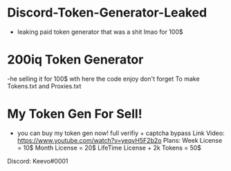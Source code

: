 # Discord-Token-Generator-Leaked
- leaking paid token generator that was a shit lmao for 100$
# 200iq Token Generator
-he selling it for 100$ wth here the code enjoy don't forget To make Tokens.txt and Proxies.txt


# My Token Gen For Sell!

- you can buy my token gen now! full verifiy + captcha bypass 
Link Video: https://www.youtube.com/watch?v=yeqvH5F2b2o
Plans:
Week License = 10$
Month License = 20$
LifeTime License + 2k Tokens = 50$

Discord: Keevo#0001


